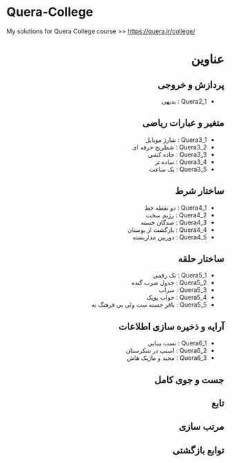 # Quera-College
My solutions for Quera College course >>  https://quera.ir/college/

<div dir="rtl">

# عناوین

## پردازش و خروجی
- Quera2_1 : بدیهی

## متغیر و عبارات ریاضی
- Quera3_1 : شارژ موبایل
- Quera3_2 : شطرنج حرفه ای
- Quera3_3 : جاده کشی
- Quera3_4 : ساده تر
- Quera3_5 : یک ساعت

## ساختار شرط
- Quera4_1 : دو نقطه خط
- Quera4_2 : رژیم سخت
- Quera4_3 : صدگان خسته
- Quera4_4 : بازگشت از بوستان
- Quera4_5 : دوربین مداربسته

## ساختار حلقه
- Quera5_1 : تک رقمی
- Quera5_2 : جدول ضرب گنده
- Quera5_3 : سراب
- Quera5_4 : خواب پوپک
- Quera5_5 : باقر خسته ست ولی بی فرهنگ نه

## آرایه و ذخیره سازی اطلاعات
- Quera6_1 : تست بینایی
- Quera6_2 : اسنپ در شکرستان
- Quera6_3 : مجید و ماژیک هاش

## جست و جوی کامل

## تابع

## مرتب سازی

## توابع بازگشتی

</div>
